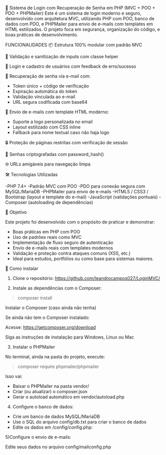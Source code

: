 🔐 Sistema de Login com Recuperação de Senha em PHP (MVC + POO + PDO + PHPMailer)
Este é um sistema de login moderno e seguro, desenvolvido com arquitetura MVC, utilizando PHP com POO, banco de dados com PDO, e PHPMailer para envio de e-mails com templates em HTML estilizados. O projeto foca em segurança, organização do código, e boas práticas de desenvolvimento.

FUNCIONALIDADES
📦 Estrutura 100% modular com padrão MVC

🧹 Validação e sanitização de inputs com classe helper

🔐 Login e cadastro de usuários com feedback de erro/sucesso

🔑 Recuperação de senha via e-mail com:

- Token único + código de verificação
- Expiração automática do token
- Validação vinculada ao e-mail
- URL segura codificada com base64

📧 Envio de e-mails com template HTML moderno:

- Suporte a logo personalizada no email
- Layout estilizado com CSS inline
- Fallback para nome textual caso não haja logo
  

🔒 Proteção de páginas restritas com verificação de sessão

🧠 Senhas criptografadas com password_hash()

🌐 URLs amigáveis para navegação limpa


🛠️ Tecnologias Utilizadas

-PHP 7.4+
-Padrão MVC com POO
-PDO para conexão segura com MySQL/MariaDB
-PHPMailer para envio de e-mails
-HTML5 / CSS3 / Bootstrap (layout e template do e-mail)
-JavaScript (validações pontuais)
-Composer (autoloading de dependências)


🎯 Objetivo

Este projeto foi desenvolvido com o propósito de praticar e demonstrar:
- Boas práticas em PHP com POO
- Uso de padrões reais como MVC
- Implementação de fluxo seguro de autenticação
- Envio de e-mails reais com templates modernos
- Validação e proteção contra ataques comuns (XSS, etc.)
- Ideal para estudos, portfólios ou como base para sistemas maiores.
  

🚀 Como instalar

1) Clone o repositório:
   https://github.com/leandrocampos027/LoginMVC/

2) Instale as dependências com o Composer:
   
  >composer install

Instalar o Composer (caso ainda não tenha)

  Se ainda não tem o Composer instalado:
  
  Acesse: https://getcomposer.org/download
  
  Siga as instruções de instalação para Windows, Linux ou Mac
  

3) Instalar o PHPMailer
   
No terminal, ainda na pasta do projeto, execute:

  >composer require phpmailer/phpmailer

Isso vai:

- Baixar o PHPMailer na pasta vendor/
- Criar (ou atualizar) o composer.json
- Gerar o autoload automático em vendor/autoload.php

4) Configure o banco de dados:
   
- Crie um banco de dados MySQL/MariaDB
- Use o SQL do arquivo config/db.txt para criar o banco de dados
- Edite os dados em /config/config.php:

5)Configure o envio de e-mails: 

Edite seus dados no arquivo config/mailconfig.php


